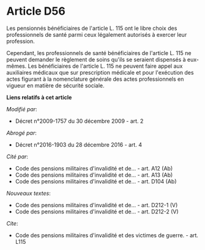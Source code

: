 # Article D56

Les pensionnés bénéficiaires de l'article L. 115 ont le libre choix des professionnels de santé parmi ceux légalement
autorisés à exercer leur profession. 

Cependant, les professionnels de santé bénéficiaires de l'article L. 115 ne peuvent demander le règlement de soins qu'ils se
seraient dispensés à eux-mêmes. Les bénéficiaires de l'article L. 115 ne peuvent faire appel aux auxiliaires médicaux que sur
prescription médicale et pour l'exécution des actes figurant à la nomenclature générale des actes professionnels en vigueur
en matière de sécurité sociale.

**Liens relatifs à cet article**

_Modifié par_:

  - Décret n°2009-1757 du 30 décembre 2009 - art. 2

_Abrogé par_:

  - Décret n°2016-1903 du 28 décembre 2016 - art. 4

_Cité par_:

  - Code des pensions militaires d'invalidité et de... - art. A12 (Ab)
  - Code des pensions militaires d'invalidité et de... - art. A13 (Ab)
  - Code des pensions militaires d'invalidité et de... - art. D104 (Ab)

_Nouveaux textes_:

  - Code des pensions militaires d'invalidité et de... - art. D212-1 (V)
  - Code des pensions militaires d'invalidité et de... - art. D212-2 (V)

_Cite_:

  - Code des pensions militaires d'invalidité et des victimes de guerre. - art. L115
